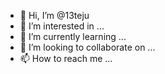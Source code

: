 - 👋 Hi, I’m @13teju
- 👀 I’m interested in ...
- 🌱 I’m currently learning ...
- 💞️ I’m looking to collaborate on ...
- 📫 How to reach me ...

<!---
13teju/13teju is a ✨ special ✨ repository because its `README.md` (this file) appears on your GitHub profile.
You can click the Preview link to take a look at your changes.
--->
